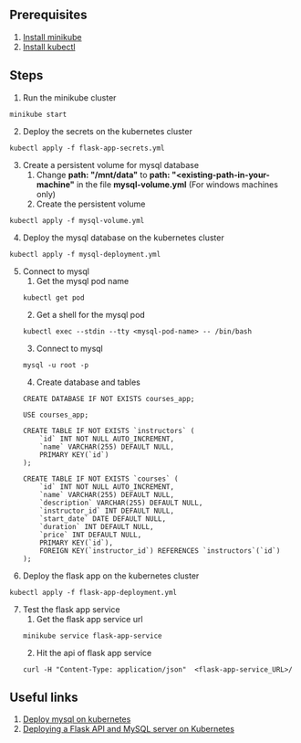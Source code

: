 ## Prerequisites
1. [Install minikube](https://minikube.sigs.k8s.io/docs/start/)
2. [Install kubectl](https://kubernetes.io/docs/tasks/tools/)

## Steps
1. Run the minikube cluster
```
minikube start
```
2. Deploy the secrets on the kubernetes cluster
```
kubectl apply -f flask-app-secrets.yml
```
3. Create a persistent volume for mysql database
    1. Change **path: "/mnt/data"** to **path: "<existing-path-in-your-machine"** in the file **mysql-volume.yml** (For windows machines only) 
    2. Create the persistent volume
```
kubectl apply -f mysql-volume.yml
```
4. Deploy the mysql database on the kubernetes cluster
```
kubectl apply -f mysql-deployment.yml
```
5. Connect to mysql
    1. Get the mysql pod name
    ```
    kubectl get pod
    ```
    2. Get a shell for the mysql pod
    ```
    kubectl exec --stdin --tty <mysql-pod-name> -- /bin/bash
    ```
    3. Connect to mysql
    ```
    mysql -u root -p
    ```
    4. Create database and tables
    ```
    CREATE DATABASE IF NOT EXISTS courses_app;

    USE courses_app;

    CREATE TABLE IF NOT EXISTS `instructors` (
        `id` INT NOT NULL AUTO_INCREMENT,
        `name` VARCHAR(255) DEFAULT NULL,
        PRIMARY KEY(`id`)
    );

    CREATE TABLE IF NOT EXISTS `courses` (
        `id` INT NOT NULL AUTO_INCREMENT,
        `name` VARCHAR(255) DEFAULT NULL,
        `description` VARCHAR(255) DEFAULT NULL,
        `instructor_id` INT DEFAULT NULL,
        `start_date` DATE DEFAULT NULL,
        `duration` INT DEFAULT NULL,
        `price` INT DEFAULT NULL,
        PRIMARY KEY(`id`),
        FOREIGN KEY(`instructor_id`) REFERENCES `instructors`(`id`)
    );
    ```
6. Deploy the flask app on the kubernetes cluster
```
kubectl apply -f flask-app-deployment.yml
```
7. Test the flask app service
    1. Get the flask app service url
    ```
    minikube service flask-app-service
    ```
    2. Hit the api of flask app service
    ```
    curl -H "Content-Type: application/json"  <flask-app-service_URL>/
    ```

## Useful links
1. [Deploy mysql on kubernetes](https://phoenixnap.com/kb/kubernetes-mysql)
2. [Deploying a Flask API and MySQL server on Kubernetes](https://github.com/RikKraanVantage/kubernetes-flask-mysql)
